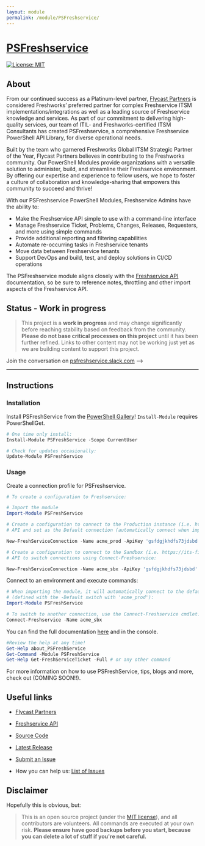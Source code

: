 ```yaml
---
layout: module
permalink: /module/PSFreshservice/
---
```

# [PSFreshservice](https://www.flycastpartners.com/PSFreshservice)

<!-- [![PowerShell Gallery](https://img.shields.io/powershellgallery/dt/PSFreshService.svg?style=for-the-badge)](https://www.powershellgallery.com/packages/PSFreshService) -->
[![License: MIT](https://img.shields.io/badge/License-MIT-yellow.svg)](https://opensource.org/licenses/MIT)

## About
From our continued success as a Platinum-level partner, [Flycast Partners] is considered Freshworks’ preferred partner for complex Freshservice ITSM implementations/integrations as well as a leading source of Freshservice knowledge and services. As part of our commitment to delivering high-quality services, our team of ITIL- and Freshworks-certified ITSM Consultants has created PSFreshservice, a comprehensive Freshservice PowerShell API Library, for diverse operational needs.  

Built by the team who garnered Freshworks Global ITSM Strategic Partner of the Year, Flycast Partners believes in contributing to the Freshworks community. Our PowerShell Modules provide organizations with a versatile solution to administer, build, and streamline their Freshservice environment. By offering our expertise and experience to fellow users, we hope to foster a culture of collaboration and knowledge-sharing that empowers this community to succeed and thrive!

With our PSFreshservice PowerShell Modules, Freshservice Admins have the ability to:

- Make the Freshservice API simple to use with a command-line interface
- Manage Freshservice Ticket, Problems, Changes, Releases, Requesters, and more using simple commands
- Provide additional reporting and filtering capabilities
- Automate re-occurring tasks in Freshservice tenants
- Move data between Freshservice tenants
- Support DevOps and build, test, and deploy solutions in CI/CD operations

The PSFreshservice module aligns closely with the [Freshservice API] documentation, so be sure to reference notes, throttling and other import aspects of the Freshservice API.

## Status - Work in progress

> This project is a **work in progress** and may change significantly before reaching stability based on feedback from the community.
> **Please do not base critical processes on this project** until it has been further refined.  Links to other content may not be working
just yet as we are building content to support this project.

Join the conversation on [psfreshservice.slack.com](https://join.slack.com/t/psfreshservice/shared_invite/zt-1vs492no4-A8POa73T~0a8C9mgfB7odQ) -->

---

## Instructions

### Installation

Install PSFreshService from the [PowerShell Gallery]! `Install-Module` requires PowerShellGet.

```powershell
# One time only install:
Install-Module PSFreshService -Scope CurrentUser

# Check for updates occasionally:
Update-Module PSFreshService
```

### Usage

Create a connection profile for PSFreshservice.

```powershell
# To create a configuration to Freshservice:

# Import the module
Import-Module PSFreshService

# Create a configuration to connect to the Production instance (i.e. https://acme-corp.freshservice.com)
# API and set as the Default connection (automatically connect when importing the module):

New-FreshServiceConnection -Name acme_prod -ApiKey 'gsfdgjkhdfs73jdsbd' -Tenant 'acme-corp' -Environment Production -Default $true

# Create a configuration to connect to the Sandbox (i.e. https://its-fine-fs-sandbox.freshservice.com) 
# API to switch connections using Connect-Freshservice:

New-FreshServiceConnection -Name acme_sbx -ApiKey 'gsfdgjkhdfs73jdsbd' -Tenant 'acme-corp' -Environment Sandbox -Default $false
```

Connect to an environment and execute commands:

```powershell
# When importing the module, it will automatically connect to the default instance 
# (defined with the -Default switch with 'acme_prod'):
Import-Module PSFreshService

# To switch to another connection, use the Connect-Freshservice cmdlet:
Connect-Freshservice -Name acme_sbx 
```

You can find the full documentation [here](https://flycastpartners.com/PSFreshService) and in the console.

```powershell
#Review the help at any time!
Get-Help about_PSFreshService
Get-Command -Module PSFreshService
Get-Help Get-FreshServiceTicket -Full # or any other command
```

For more information on how to use PSFreshService, tips, blogs and more, check out (COMING SOON!!).

<!-- ### Contribute

Want to contribute to PSFreshservice? Great!
We appreciate who invests their time to make our modules the best they can be. -->

<!-- Check out our guidelines on [Contributing] to our modules and documentation. -->

## Useful links

- [Flycast Partners]
- [Freshservice API]
- [Source Code]
- [Latest Release]
- [Submit an Issue]

- How you can help us: [List of Issues](https://github.com/flycastpartnersinc/PSFreshservice/issues?q=is%3Aissue+is%3Aopen+label%3Aup-for-grabs)

## Disclaimer

Hopefully this is obvious, but:

> This is an open source project (under the [MIT license]), and all contributors are volunteers. All commands are executed at your own risk. **Please ensure have good backups before you start, because you can delete a lot of stuff if you're not careful.**

<!-- reference-style links -->
  [Flycast Partners]: https://www.flycastpartners.com/
  [Freshservice API]: https://api.freshservice.com/
  [PowerShell Gallery]: https://www.powershellgallery.com/
  [Source Code]: https://github.com/flycastpartnersinc/PSFreshservice
  [Latest Release]: https://github.com/flycastpartnersinc/PSFreshservice/releases/latest
  [Submit an Issue]: https://github.com/flycastpartnersinc/PSFreshservice/issues/new
  [MIT license]: https://github.com/flycastpartnersinc/PSFreshservice/blob/main/LICENSE
